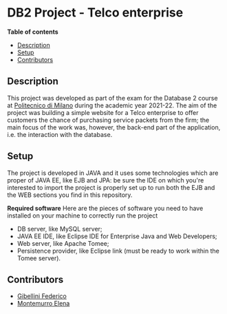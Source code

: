 # DB2 Project - Telco enterprise
**Table of contents**
- [Description](#description)
- [Setup](#setup)
- [Contributors](#contributors)

## Description
This project was developed as part of the exam for the Database 2 course at [Politecnico di Milano](https://www.polimi.it) during the academic year 2021-22.
The aim of the project was building a simple website for a Telco enterprise to offer customers the chance of purchasing service packets from the firm; the main focus of the work was, however, the back-end part of the application, i.e. the interaction with the database.

## Setup
The project is developed in JAVA and it uses some technologies which are proper of JAVA EE, like EJB and JPA: be sure the IDE on which you're interested to import the project is properly set up to run both the EJB and the WEB sections you find in this repository.

**Required software**
Here are the pieces of software you need to have installed on your machine to correctly run the project
- DB server, like MySQL server;
- JAVA EE IDE, like Eclipse IDE for Enterprise Java and Web Developers;
- Web server, like Apache Tomee;
- Persistence provider, like Eclipse link (must be ready to work within the Tomee server).

## Contributors
- [Gibellini Federico](https://github.com/gblfrc)
- [Montemurro Elena](https://github.com/ElenaMontemurro)
